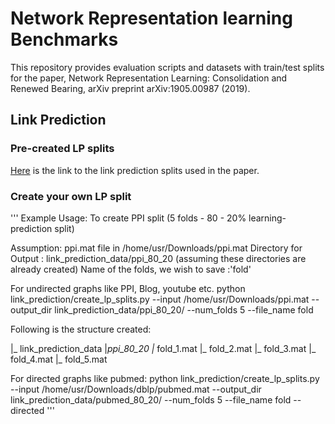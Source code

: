 # Network Representation learning Benchmarks

This repository provides evaluation scripts and datasets with train/test splits for the paper, Network Representation Learning: Consolidation and Renewed Bearing, arXiv preprint arXiv:1905.00987 (2019).

## Link Prediction

### Pre-created LP splits
[Here](https://pip.pypa.io/en/stable/) is the link to the link prediction splits used in the paper.

### Create your own LP split
'''
Example Usage:
To create PPI split (5 folds - 80 - 20% learning-prediction split)

Assumption:
ppi.mat file in /home/usr/Downloads/ppi.mat
Directory for Output : link_prediction_data/ppi_80_20 (assuming these directories are already created)
Name of the folds, we wish to save :'fold'

For undirected graphs like PPI, Blog, youtube etc.
python link_prediction/create_lp_splits.py --input /home/usr/Downloads/ppi.mat --output_dir link_prediction_data/ppi_80_20/ --num_folds 5 --file_name fold

Following is the structure created:

|_ link_prediction_data
  |_ppi_80_20
    |_ fold_1.mat
    |_ fold_2.mat
    |_ fold_3.mat
    |_ fold_4.mat
    |_ fold_5.mat

For directed graphs like pubmed:
python link_prediction/create_lp_splits.py --input /home/usr/Downloads/dblp/pubmed.mat --output_dir link_prediction_data/pubmed_80_20/ --num_folds 5 --file_name fold --directed
'''
